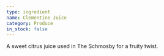 ```yaml
---
type: ingredient
name: Clementine Juice
category: Produce
in_stock: false
---
```


A sweet citrus juice used in The Schmosby for a fruity twist.
